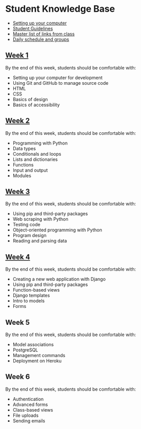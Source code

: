 # Student Knowledge Base

- [Setting up your computer](mac-setup.md)
- [Student Guidelines](student-guidelines/)
- [Master list of links from class](links.md)
- [Daily schedule and groups](schedule-and-groups.md)

## [Week 1](w1/)

By the end of this week, students should be comfortable with:

- Setting up your computer for development
- Using Git and GitHub to manage source code
- HTML
- CSS
- Basics of design
- Basics of accessibility

## [Week 2](w2/)

By the end of this week, students should be comfortable with:

- Programming with Python
- Data types
- Conditionals and loops
- Lists and dictionaries
- Functions
- Input and output
- Modules

## [Week 3](w3/)

By the end of this week, students should be comfortable with:

- Using pip and third-party packages
- Web scraping with Python
- Testing code
- Object-oriented programming with Python
- Program design
- Reading and parsing data

## [Week 4](w4/)

By the end of this week, students should be comfortable with:

- Creating a new web application with Django
- Using pip and third-party packages
- Function-based views
- Django templates
- Intro to models
- Forms

## Week 5

By the end of this week, students should be comfortable with:

- Model associations
- PostgreSQL
- Management commands
- Deployment on Heroku

## Week 6

By the end of this week, students should be comfortable with:

- Authentication
- Advanced forms
- Class-based views
- File uploads
- Sending emails
